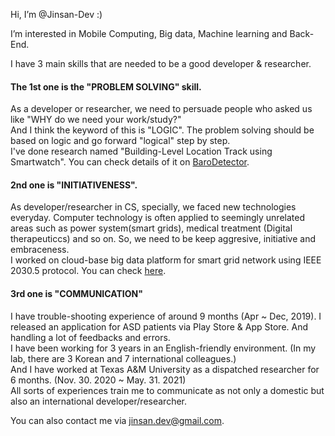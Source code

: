 Hi, I’m @Jinsan-Dev :)

I’m interested in Mobile Computing, Big data, Machine learning and Back-End.

I have 3 main skills that are needed to be a good developer & researcher.

#### The 1st one is the "PROBLEM SOLVING" skill.   
As a developer or researcher, we need to persuade people who asked us like "WHY do we need your work/study?"   
And I think the keyword of this is "LOGIC". The problem solving should be based on logic and go forward "logical" step by step.   
I've done research named "Building-Level Location Track using Smartwatch". You can check details of it on [BaroDetector](https://github.com/Jinsan-Dev/BaroDetector).   

#### 2nd one is "INITIATIVENESS".   
As developer/researcher in CS, specially, we faced new technologies everyday. Computer technology is often applied to seemingly unrelated areas such as power system(smart grids), medical treatment (Digital therapeuticcs) and so on. So, we need to be keep aggresive, initiative and embraceness.   
I worked on cloud-base big data platform for smart grid network using IEEE 2030.5 protocol. You can check [here](https://github.com/Jinsan-Dev/IEEE-2030.5-DER-Network).    

#### 3rd one is "COMMUNICATION"   
I have trouble-shooting experience of around 9 months (Apr ~ Dec, 2019). I released an application for ASD patients via Play Store & App Store. And handling a lot of feedbacks and errors.   
I have been working for 3 years in an English-friendly environment. (In my lab, there are 3 Korean and 7 international colleagues.)   
And I have worked at Texas A&M University as a dispatched researcher for 6 months. (Nov. 30. 2020 ~ May. 31. 2021)   
All sorts of experiences train me to communicate as not only a domestic but also an international developer/researcher.

You can also contact me via jinsan.dev@gmail.com.
